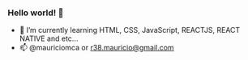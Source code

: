 ### Hello world! 👋


- 🌱 I’m currently learning HTML, CSS, JavaScript, REACTJS, REACT NATIVE and etc...
- 📫 @mauriciomca or r38.mauricio@gmail.com




